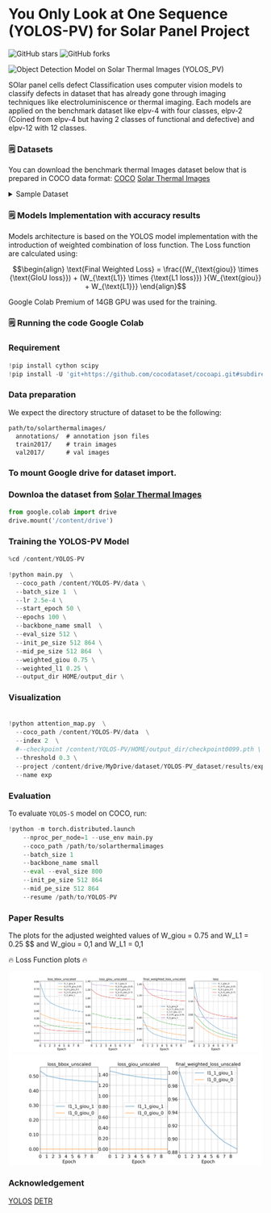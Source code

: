 
# You Only Look at One Sequence (YOLOS-PV) for Solar Panel Project

![GitHub stars](https://img.shields.io/github/stars/tella26/YOLOS-PV?style=social)
![GitHub forks](https://img.shields.io/github/forks/tella26/YOLOS-PV?style=social)


![Object Detection Model on Solar Thermal Images (YOLOS_PV)](visualization/YOLOS-PV.png) 

SOlar panel cells defect Classification uses computer vision models to classify defects in dataset that has already gone through imaging techniques like electroluminiscence or thermal imaging. Each models are applied on the benchmark dataset like elpv-4 with four classes, elpv-2 (Coined from elpv-4 but having 2 classes of functional and defective) and elpv-12 with 12 classes.

### 🗒 Datasets
You can download the benchmark thermal Images dataset below that is prepared
 in COCO data format: [COCO](http://cocodataset.org/)
[Solar Thermal Images](https://drive.google.com/drive/folders/1VJOP50Ll01DgL3Gl4sVYWL7HVlzmoNy-?usp=share_link)


<details>
  <summary>Sample Dataset </summary>
<p>
  
    Solar Thermal Images sample dataset with background segmentation.
</p>
 <img src="visualization/thermal_image.png" alt="dataset">
</details>

### 🗒 Models Implementation with accuracy results


Models architecture is based on the YOLOS model implementation with the introduction of weighted combination of loss function.
The Loss function are calculated using:

$$\begin{align}
 \text{Final Weighted Loss} = \frac{(W_{\text{giou}} \times {\text{GIoU loss}}) + (W_{\text{L1}} \times {\text{L1 loss}}) }{W_{\text{giou}} + W_{\text{L1}}}
 \end{align}$$

Google Colab Premium of 14GB GPU was used for the training.


### 🗒 Running the code Google Colab

<!--##########################################################################################-->

### Requirement

```python
!pip install cython scipy
!pip install -U 'git+https://github.com/cocodataset/cocoapi.git#subdirectory=PythonAPI'
```

### Data preparation
We expect the directory structure of dataset to be the following:
```
path/to/solarthermalimages/
  annotations/  # annotation json files
  train2017/    # train images
  val2017/      # val images
``` 
### To mount Google drive for dataset import. 
### Downloa the dataset from [Solar Thermal Images](https://drive.google.com/drive/folders/1VJOP50Ll01DgL3Gl4sVYWL7HVlzmoNy-?usp=share_link)

```python
from google.colab import drive
drive.mount('/content/drive')
```

### Training the YOLOS-PV Model


```python
%cd /content/YOLOS-PV
```

```python
!python main.py  \
  --coco_path /content/YOLOS-PV/data \
  --batch_size 1  \
  --lr 2.5e-4 \
  --start_epoch 50 \
  --epochs 100 \
  --backbone_name small  \
  --eval_size 512 \
  --init_pe_size 512 864 \
  --mid_pe_size 512 864  \
  --weighted_giou 0.75 \
  --weighted_l1 0.25 \
  --output_dir HOME/output_dir \
  ```


### Visualization

```python

!python attention_map.py  \
  --coco_path /content/YOLOS-PV/data  \
  --index 2  \
  #--checkpoint /content/YOLOS-PV/HOME/output_dir/checkpoint0099.pth \
  --threshold 0.3 \
  --project /content/drive/MyDrive/dataset/YOLOS-PV_dataset/results/exp13 \
  --name exp

```



### Evaluation

To evaluate `YOLOS-S` model on COCO, run:
```python
!python -m torch.distributed.launch 
    --nproc_per_node=1 --use_env main.py 
    --coco_path /path/to/solarthermalimages
    --batch_size 1 
    --backbone_name small 
    --eval --eval_size 800 
    --init_pe_size 512 864 
    --mid_pe_size 512 864 
    --resume /path/to/YOLOS-PV
```


<!--##########################################################################################-->

### Paper Results
The plots for the adjusted weighted values of W_giou = 0.75 and W_L1 = 0.25 $$
and W_giou = 0,1 and W_L1 = 0,1 

 🔥 Loss Function plots 🔥

 <img src="visualization/visualization_weighted_loss.png" alt="Loss Function">

 <img src="visualization/visualization_weighted_loss_0_0.png" alt="Loss">


<!--##########################################################################################-->


### Acknowledgement
[YOLOS](https://github.com/hustvl/YOLOS)
[DETR](https://github.com/facebookresearch/detr)


